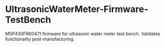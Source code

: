 # UltrasonicWaterMeter-Firmware-TestBench
MSP430FR60471 firmware for ultrasonic water meter test bench. Validates functionality post-manufacturing.
